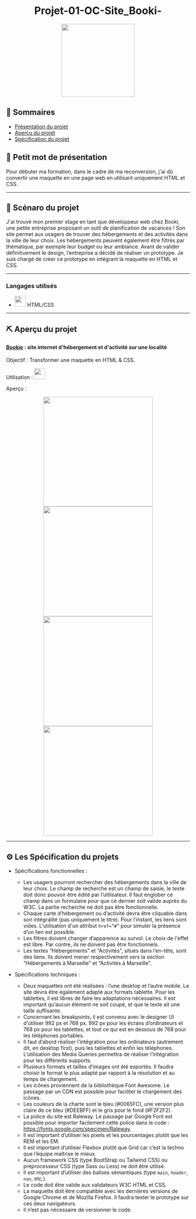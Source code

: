 <h1 align="center">Projet-01-OC-Site_Booki-</h1>

<div align="center"><img height="200" src="https://user.oc-static.com/upload/2022/06/20/16557256333819_FR_1155_P3_Banner-Booki.png"></div>

## 📝 Sommaires

- [Présentation du projet](#présentation)
- [Aperçu du projet](#projet)
- [Spécification du projet](#specification)

## 💭 Petit mot de présentation <a name = "présentation"></a>

Pour débuter ma formation, dans le cadre de ma reconversion, j'ai dû convertir une maquette en une page web en utilisant uniquement HTML et CSS.

---

## :movie_camera: Scénaro du projet

J'ai trouvé mon premier stage en tant que développeur web chez Booki, une petite entreprise proposant un outil de planification de vacances ! Son site permet aux usagers de trouver des hébergements et des activités dans la ville de leur choix. Les hébergements peuvent également être filtrés par thématique, par exemple leur budget ou leur ambiance.
Avant de valider définitivement le design, l’entreprise a décidé de réaliser un prototype. Je suis chargé de créer ce prototype en intégrant la maquette en HTML et CSS.

---

### Langages utilisés

- <img height="30" src="https://i31.servimg.com/u/f31/13/52/99/79/logo_h11.png"> HTML/CSS

---

## ⛏️ Aperçu du projet <a name = "projet"></a>

#### [Bookie](https://sheppardshepp.github.io/Projet-01-OC-Site_Booki-/) <a name = "bookie"></a> : site internet d'hébergement et d'activité sur une localité

Objectif : Transformer une maquette en HTML & CSS.

Utilisation : <img height="30" src="https://i31.servimg.com/u/f31/13/52/99/79/logo_h11.png">

Aperçu :

<div align="center"><img height="300" src="https://i.servimg.com/u/f31/13/52/99/79/bookie10.png"> <img height="300" src="https://i31.servimg.com/u/f31/13/52/99/79/bookie11.png"> <img height="300" src="https://i.servimg.com/u/f31/13/52/99/79/bookie12.png"> <img height="300" src="https://i31.servimg.com/u/f31/13/52/99/79/bookie10.jpg"></div>

---

## :gear: Les Spécification du projets <a name = "specification"></a>

- Spécifications fonctionnelles :

  - Les usagers pourront rechercher des hébergements dans la ville de leur choix. Le champ de recherche est un champ de saisie, le texte doit donc pouvoir être édité par l’utilisateur. Il faut englober ce champ dans un formulaire pour que ce dernier soit valide auprès du W3C. La partie recherche ne doit pas être fonctionnelle.
  - Chaque carte d’hébergement ou d’activité devra être cliquable dans son intégralité (pas uniquement le titre). Pour l’instant, les liens sont vides. L'utilisation d'un attribut `href=”#”` pour simuler la présence d’un lien est possible.
  - Les filtres doivent changer d’apparence au survol. Le choix de l'effet est libre. Par contre, ils ne doivent pas être fonctionnels.
  - Les textes “Hébergements” et “Activités”, situés dans l’en-tête, sont des liens. Ils doivent mener respectivement vers la section “Hébergements à Marseille” et “Activités à Marseille”.

- Spécifications techniques :

  - Deux maquettes ont été réalisées : l’une desktop et l’autre mobile. Le site devra être également adapté aux formats tablette. Pour les tablettes, il est libres de faire les adaptations nécessaires. Il est important qu’aucun élément ne soit coupé, et que le texte ait une taille suffisante.
  - Concernant les breakpoints, il est convenu avec le designer UI d’utiliser 992 px et 768 px. 992 px pour les écrans d’ordinateurs et 768 px pour les tablettes, et tout ce qui est en dessous de 768 pour les téléphones portables.
  - Il faut d’abord réaliser l’intégration pour les ordinateurs (autrement dit, en desktop first), puis les tablettes et enfin les téléphones. L’utilisation des Media Queries permettra de réaliser l’intégration pour les différents supports.
  - Plusieurs formats et tailles d’images ont été exportés. Il faudra choisir le format le plus adapté par rapport à la résolution et au temps de chargement.
  - Les icônes proviennent de la bibliothèque Font Awesome. Le passage par un CDN est possible pour faciliter le chargement des icônes.
  - Les couleurs de la charte sont le bleu (#0065FC), une version plus claire de ce bleu (#DEEBFF) et le gris pour le fond (#F2F2F2).
  - La police du site est Raleway. Le passage par Google Font est possible pour importer facilement cette police dans le code : https://fonts.google.com/specimen/Raleway.
  - Il est important d’utiliser les pixels et les pourcentages plutôt que les REM et les EM.
  - Il est important d’utiliser Flexbox plutôt que Grid car c’est la techno que l’équipe maîtrise le mieux.
  - Aucun framework CSS (type BootStrap ou Tailwind CSS) ou préprocesseur CSS (type Sass ou Less) ne doit être utilisé.
  - Il est important d’utiliser des balises sémantiques (type `main`, `header`, `nav`, etc.).
  - Le code doit être valide aux validateurs W3C HTML et CSS.
  - La maquette doit être compatible avec les dernières versions de Google Chrome et de Mozilla Firefox. Il faudra tester le prototype sur ces deux navigateurs.
  - Il n’est pas nécessaire de versionner le code.
